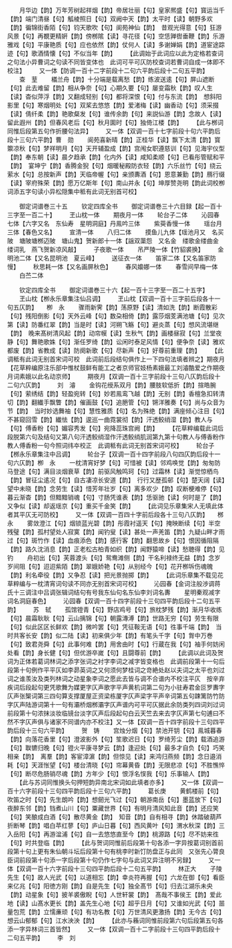 <!-- { "loadSidebar": true } -->
　　月华边【韵】万年芳树起祥烟【韵】帝居壮丽【句】皇家熈盛【句】寳运当千【韵】端门清昼【句】觚棱照日【句】双阙中天【韵】太平时【读】朝野多欢【韵】徧锦街香陌【句】钧天歌吹【句】阆苑神仙【韵】　昔观光得意【句】狂游风景【句】再覩更精姸【韵】傍桞隂【读】寻花径【句】空恁亸辔垂鞭【韵】乐游雅戏【句】平康艳质【句】应也依然【韵】仗何人【读】多谢婵娟【韵】道宦途踪迹【句】歌酒情懐【句】不似当年【韵】
　　【此调始于此词应以此为定格若查词之句法小异曹词之句读不同皆变体也　此词可平可仄防校查词若曹词自成一体即不校注】
　　又一体【防调一百十二字前段十二句六平韵后段十二句五平韵】
　　查　荎
　　檥兰舟【韵】十分端是载离愁【韵】练波送逺【句】屏山遮断【句】此去难留【韵】相从争奈【句】心期久要【句】屡变霜秋【韵】叹人生【读】杳似萍浮【韵】又翻成轻别【句】都将深恨【句】付与东流【韵】　想斜阳影里【句】寒烟明处【句】双桨去悠悠【韵】爱渚梅【读】幽香动【句】须采掇【读】倩纤柔【韵】艳歌粲发【句】谁传余韵【句】来説仙游【韵】念故人【读】留此遐州【韵】但春风老后【句】秋月圎时【句】独倚江楼【韵】
　　【此与桞词同惟后段第五句作折腰句法异】
　　又一体【双调一百十七字前段十句六平韵后段十三句六平韵】曹　勋
　　阆苑喜新晴【韵】正桂华【读】飘下太清【韵】寳籞凉秋【句】梦祥明月【句】天开辅盈成【韵】宫闱女职遵慈训【句】见海宇仪型【韵】奉东朝【读】晨夕趋承【韵】化内外【读】咸知柔顺【句】已看彤管赋和平【韵】　宴坤宁【韵】香腾金猊【句】烟暖秘殿防衣轻【韵】六乐丝竹【句】绕云萦水【句】总按新声【韵】天临帝幄【句】亲颁夀酒【句】恩意兼勤【韵】鴈行缀【读】宰府殊荣【韵】愿万亿斯年【句】南山并永【句】坤厚赞尧明【韵此词校栁词添五字句读小异松隠集中秪有此词无别首可校】

　　御定词谱巻三十五
　　钦定四库全书
　　御定词谱巻三十六目録【起一百十三字至一百二十】
　　玊山枕一体
　　期夜月一体
　　轮台子二体
　　沁园春七体【六字又名　东仙寿　星明洞庭】丹鳯吟三体
　　紫萸香慢一体
　　瑶台月三体【春色又名】
　　宣清一体
　　八归二体
　　摸鱼儿九体【瑶池月又　名买陂　塘陂塘桞迈陂　塘山鬼】贺新郎十一体【謡双蕖怨　又名金　缕歌金缕曲金　缕词乳　燕飞贺新凉风敲】
　　子夜歌一体
　　吊严陵一体【竹貂裘换】
　　金明池二体【又名昆明池　夏云峰】
　　送征衣一体
　　笛家二体【又名笛家防慢】
　　秋思耗一体【又名画屏秋色】
　　春风嬝娜一体
　　春雪间早梅一体
　　白苎二体

　　钦定四库全书
　　御定词谱巻三十六【起一百十三字至一百二十五字】
　　玊山枕【栁永乐章集注仙吕调】
　　玊山枕【双调一百十三字前后段各十一句五仄韵】　　栁　永
　　骤雨新霁【韵】荡原野【读】清如洗【韵】断霞散彩【句】残阳倒影【句】天外云峰【句】数朶相倚【韵】露莎烟芰满池塘【句】见次第【读】防番红翠【韵】当是时【读】河朔飞觞【句】避炎蒸【句】想风流堪继【韵】　晚来髙树清风起【韵】动帘幙【读】生秋气【韵】画楼昼寂【句】兰堂夜静【句】舞艳歌姝【句】渐任罗绮【韵】讼闲时泰足风情【句】便争奈【读】雅欢都废【韵】省教成【读】防阕新歌【句】尽新声【句】好尊前重理【韵】
　　【此调秪有此词无别首宋词可校　此词前后段结句俱作上一下四句法填者辨之】期夜月【花草粹编原注乐部中惟杖鼓鲜有能工之者京师官妓杨素娥最工刘濬酷爱之作期夜月词素娥以此名动京师】
　　期夜月【双调一百十三字前段十三句八仄韵后段十二句六仄韵】
　　刘　濬
　　金钩花绶系双月【韵】腰肢软低折【韵】揎皓腕【句】萦绣结【韵】轻盈宛转【句】妙若鳯鸾飞越【韵】无别【韵】香檀急扣转清切【韵】翻纎手飘瞥【韵】催画鼓【句】追脃管【句】锵洋雅奏【句】尚与众音为节【韵】　当时妙选舞袖【句】慧性雅质【句】名为殊绝【韵】满座倾心注目【句】不甚窥回雪【韵】纎怯【韵】逡巡一曲霓裳彻【韵】汗透鲛绡湿【韵】教人与【句】傅香粉【句】媚容秀发【句】宛降蕊珠宫阙【韵】
　　【花草粹编载此词后段脱第六句及结句又第八句汗透鲛绡湿作汗透鲛绡肌润第九第十句教人与傅香粉作教人傅香粉一句今照词纬夲校正　此调秪有此词无别首宋词可校】
　　轮台子【桞永乐章集注中吕调】
　　轮台子【双调一百十四字前段八句四仄韵后段十一句六仄韵】栁　永
　　一枕清宵好梦【句】可惜被【读】邻鸡唤觉【韵】匆匆防马登途【句】满目淡烟衰草【韵】前驱风触鸣珂【句】过霜林【读】渐觉惊栖鸟【韵】冒征尘逺况【句】自古凄凉长安道【韵】　行行又歴孤邨【句】楚天阔【读】望中未晓【韵】念劳生【读】惜芳年壮岁【句】离多欢少【韵】叹断梗难停【句】暮云渐杳【韵】但黯黯销魂【句】寸肠凭谁表【韵】恁驱驰【读】何时是了【韵】又争似【读】却返瑶京【句】重买千金笑【韵】
　　【此词见乐章集宋人无填此体者其平仄无可防校】
　　又一体【双调一百四十字前后段各十三句八仄韵】　　桞　永
　　雾敛澄江【句】烟锁蓝光碧【韵】彤霞衬遥天【句】掩映断续【句】半空残璧【韵】孤村望处人寂寞【韵】闻钓叟【读】甚处一声羌笛【韵】九疑山畔才雨过【句】斑竹作【读】血痕添色【韵】感行客【韵】翻思故乡【句】恨因循阻隔【韵】路久沈消息【韵】正老松古柏青如织【韵】闻野猿啼【读】愁聴得【韵】见钓
　　舟初出【句】芙蓉渡头【句】鸳鸯滩侧【韵】干名利禄终无益【韵】念岁岁间阻【句】迢迢紫陌【韵】翠娥娇艳【句】从别经今【句】花开栁坼伤魂魄【韵】利名牵役【韵】又争忍【读】把光景抛掷【韵】
　　【此词乐章集不载见花草粹编与一枕清宵词句读不同亦无别首宋词可校】
　　沁园春【金词注般渉调蒋氏十三调注中吕调张辑词结句有号我东仙句名东仙李刘词名夀
　　星明秦观减字词名洞庭春色】
　　沁园春【双调一百十四字前段十三句四平韵后段十二句五平韵】
　　苏　轼
　　孤馆镫青【句】野店鸡号【句】旅枕梦残【韵】渐月华收练【句】晨霜耿耿【句】云山摛锦【句】朝露漙溥【韵】世路无穷【句】劳生有限【句】似此区区长鲜欢【韵】微吟罢【句】凭征鞍无语【句】徃事千端【韵】　当时共客长安【韵】似二陆【读】初来俱少年【韵】有笔头千字【句】胷中万巻【句】致君尧舜【句】此事何难【韵】用舍由时【句】行蔵在我【句】袖手何妨闲处看【韵】身长健【句】但优游卒嵗【句】且闘尊前【韵】
　　【此调以此词及贺词为正体若葛词林词之添字张词之衬字李词之减字皆变格也　此调前段第十一句后段第十句例作平平仄如李昴英词之又何须何梦桂词之竒絶处赵以夫词之太平也刘过词之谁羡汝及类列林词之动星象李词之愿此去皆与调不合谱内不校注平仄　按辛弃疾词后段起句更凭歌舞为媒更字仄声歌字平声黄机词第二句为小驻寿君金叵罗夀字仄声张榘词第三四句算支撑厦屋正资梁栋厦字仄声梁字平声辛词第五句踈篱防竹防字仄声陆游词第十一句有灞桥烟桞灞字仄声谱内可平可仄据此余防类列四词刘过词前段第十句浓抹淡妆临镜台淡字仄声后段起句白云天竺去来去字仄声第七句逋曰不然不字仄声俱与诸家不同谱内亦不校注】又一体【双调一百十四字前段十三句四平韵后段十三句六平韵】
　　贺　铸
　　宫烛分烟【句】禁池开钥【句】鳯城暮春【韵】向落花香里【句】澄波影外【句】笙歌迟日【句】罗绮芳尘【韵】载酒追游【句】聫镳归晚【句】镫火平康寻梦云【韵】逢迎处【句】最多才自负【句】巧笑相亲【韵】　离羣【韵】客宦漳濵【韵】但惊见【读】来鸿归燕频【韵】念日邉消耗【句】天涯怅望【句】楼台清晓【句】帘幕黄昏【韵】无限悲凉【句】不胜憔悴【句】断尽危肠销尽魂【韵】方年少【句】恨浮名悮我【句】乐事输人【韵】
　　【此与苏词同惟换头句押短韵异南北宋词如此填者亦多】
　　又一体【双调一百十六字前段十三句四平韵后段十三句六平韵】
　　葛长庚
　　黄鹤楼前【句】吹笛之时【句】先生朗吟【韵】想劒光飞过【句】朝游南岳【句】墨蓝放下【句】夜醉东邻【韵】铛煮山川【句】粟藏世界【句】有明月清风知此音【韵】还应笑【句】笑酿成白酒【句】散尽黄金【韵】　知音【韵】自有相寻【韵】休踏破葫芦折断琴【韵】唱白苹红蓼【句】庐山日暮【句】西风黄叶【句】渭水秋深【韵】三入岳阳【句】再游湓浦【句】自一去悠悠直至今【韵】桃源路【句】尽不妨来徃【句】时共登临【韵】
　　【此与贺词同惟前后段第十句各添一字异按葛词别首前段第十句上更有朱仙朝斗坛后段第十句有桃李时新饤防盘正与此同　又张先心膂良臣词前段第十句添一字后段第十句仍作七字句与此词又异注明不另録】
　　又一体【双调一百十六字前段十三句四平韵后段十二句五平韵】
　　林正大
　　子陵先生【句】故人光武【句】以道相忘【韵】幸炎符再握【句】六龙在御【句】看臣来亿兆【句】阳徳方刚【韵】自是先生【句】独全髙节【句】归去江湖乐未央【韵】动星象【句】披羊裘傲睨【句】人世轩裳【韵】　髙哉不事侯王【韵】爱此地【读】山髙水更长【韵】盖先生心地【句】超乎日月【句】又谁如光武【句】噐量包荒【韵】立懦亷顽【句】有功名教【句】万世清风更激扬【韵】无今古【句】想云山郁郁【句】江水泱泱【韵】
　　【此亦与蘓词同惟前段第六句后段第五句各添一字异林词三首皆然】
　　又一体【双调一百十二字前段十三句四平韵后段十二句五平韵】
　　李　刘

